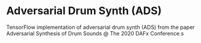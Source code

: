 # Adversarial Drum Synth (ADS)
TensorFlow implementation of adversarial drum synth (ADS) from the paper Adversarial Synthesis of Drum Sounds @ The 2020 DAFx Conference.s
